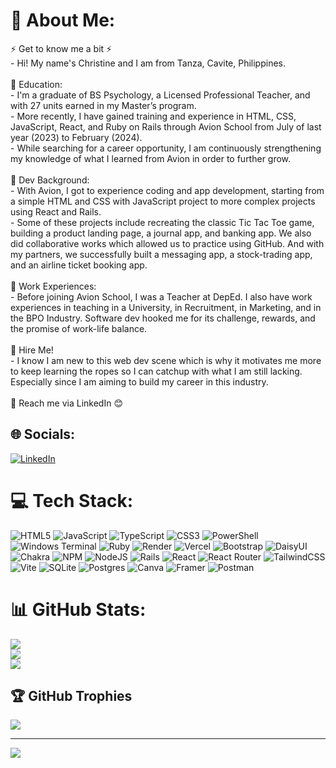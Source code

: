 # 💫 About Me:
⚡ Get to know me a bit ⚡<br>       - Hi! My name's Christine and I am from Tanza, Cavite, Philippines.<br><br>🌱 Education:<br>       - I'm a graduate of BS Psychology, a Licensed Professional Teacher, and with 27 units earned in my Master’s program. <br>       - More recently, I have gained training and experience in HTML, CSS, JavaScript, React, and Ruby on Rails through Avion School from July of last year (2023) to February (2024).<br>       - While searching for a career opportunity, I am continuously strengthening my knowledge of what I learned from Avion in order to further grow.<br><br>🔭 Dev Background: <br>       - With Avion, I got to experience coding and app development, starting from a simple HTML and CSS with JavaScript project to more complex projects using React and Rails. <br>       - Some of these projects include recreating the classic Tic Tac Toe game, building a product landing page, a journal app, and banking app. We also did collaborative works which allowed us to practice using GitHub. And with my partners, we successfully built a messaging app, a stock-trading app, and an airline ticket booking app. <br><br>👯 Work Experiences:<br>       - Before joining Avion School, I was a Teacher at DepEd. I also have work experiences in teaching in a University, in Recruitment, in Marketing, and in the BPO Industry.  Software dev hooked me for its challenge, rewards, and the promise of work-life balance.<br><br>🤝 Hire Me!<br>       - I know I am new to this web dev scene which is why it motivates me more to keep learning the ropes so I can catchup with what I am still lacking. Especially since I am aiming to build my career in this industry.<br><br>💬 Reach me via LinkedIn 😊


## 🌐 Socials:
[![LinkedIn](https://img.shields.io/badge/LinkedIn-%230077B5.svg?logo=linkedin&logoColor=white)](https://linkedin.com/in/christinerosalesprofile) 

# 💻 Tech Stack:
![HTML5](https://img.shields.io/badge/html5-%23E34F26.svg?style=plastic&logo=html5&logoColor=white) ![JavaScript](https://img.shields.io/badge/javascript-%23323330.svg?style=plastic&logo=javascript&logoColor=%23F7DF1E) ![TypeScript](https://img.shields.io/badge/typescript-%23007ACC.svg?style=plastic&logo=typescript&logoColor=white) ![CSS3](https://img.shields.io/badge/css3-%231572B6.svg?style=plastic&logo=css3&logoColor=white) ![PowerShell](https://img.shields.io/badge/PowerShell-%235391FE.svg?style=plastic&logo=powershell&logoColor=white) ![Windows Terminal](https://img.shields.io/badge/Windows%20Terminal-%234D4D4D.svg?style=plastic&logo=windows-terminal&logoColor=white) ![Ruby](https://img.shields.io/badge/ruby-%23CC342D.svg?style=plastic&logo=ruby&logoColor=white) ![Render](https://img.shields.io/badge/Render-%46E3B7.svg?style=plastic&logo=render&logoColor=white) ![Vercel](https://img.shields.io/badge/vercel-%23000000.svg?style=plastic&logo=vercel&logoColor=white) ![Bootstrap](https://img.shields.io/badge/bootstrap-%238511FA.svg?style=plastic&logo=bootstrap&logoColor=white) ![DaisyUI](https://img.shields.io/badge/daisyui-5A0EF8?style=plastic&logo=daisyui&logoColor=white) ![Chakra](https://img.shields.io/badge/chakra-%234ED1C5.svg?style=plastic&logo=chakraui&logoColor=white) ![NPM](https://img.shields.io/badge/NPM-%23CB3837.svg?style=plastic&logo=npm&logoColor=white) ![NodeJS](https://img.shields.io/badge/node.js-6DA55F?style=plastic&logo=node.js&logoColor=white) ![Rails](https://img.shields.io/badge/rails-%23CC0000.svg?style=plastic&logo=ruby-on-rails&logoColor=white) ![React](https://img.shields.io/badge/react-%2320232a.svg?style=plastic&logo=react&logoColor=%2361DAFB) ![React Router](https://img.shields.io/badge/React_Router-CA4245?style=plastic&logo=react-router&logoColor=white) ![TailwindCSS](https://img.shields.io/badge/tailwindcss-%2338B2AC.svg?style=plastic&logo=tailwind-css&logoColor=white) ![Vite](https://img.shields.io/badge/vite-%23646CFF.svg?style=plastic&logo=vite&logoColor=white) ![SQLite](https://img.shields.io/badge/sqlite-%2307405e.svg?style=plastic&logo=sqlite&logoColor=white) ![Postgres](https://img.shields.io/badge/postgres-%23316192.svg?style=plastic&logo=postgresql&logoColor=white) ![Canva](https://img.shields.io/badge/Canva-%2300C4CC.svg?style=plastic&logo=Canva&logoColor=white) ![Framer](https://img.shields.io/badge/Framer-black?style=plastic&logo=framer&logoColor=blue) ![Postman](https://img.shields.io/badge/Postman-FF6C37?style=plastic&logo=postman&logoColor=white)
# 📊 GitHub Stats:
![](https://github-readme-stats.vercel.app/api?username=seenjey07&theme=nightowl&hide_border=false&include_all_commits=true&count_private=true)<br/>
![](https://github-readme-streak-stats.herokuapp.com/?user=seenjey07&theme=nightowl&hide_border=false)<br/>
![](https://github-readme-stats.vercel.app/api/top-langs/?username=seenjey07&theme=nightowl&hide_border=false&include_all_commits=true&count_private=true&layout=compact)

## 🏆 GitHub Trophies
![](https://github-profile-trophy.vercel.app/?username=seenjey07&theme=monokai&no-frame=false&no-bg=false&margin-w=4)

---
[![](https://visitcount.itsvg.in/api?id=seenjey07&icon=7&color=5)](https://visitcount.itsvg.in)

<!-- Proudly created with GPRM ( https://gprm.itsvg.in ) -->
